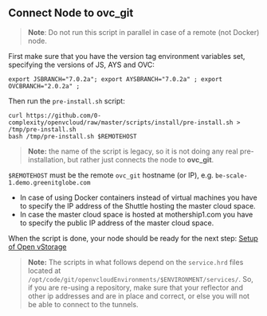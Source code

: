 ## Connect Node to ovc_git

> **Note**: Do not run this script in parallel in case of a remote (not Docker) node.

First make sure that you have the version tag environment variables set, specifying the versions of JS, AYS and OVC:

```
export JSBRANCH="7.0.2a"; export AYSBRANCH="7.0.2a" ; export OVCBRANCH="2.0.2a" ;
```

Then run the `pre-install.sh` script:

```
curl https://github.com/0-complexity/openvcloud/raw/master/scripts/install/pre-install.sh > /tmp/pre-install.sh
bash /tmp/pre-install.sh $REMOTEHOST
```

> **Note:** the name of the script is legacy, so it is not doing any real pre-installation, but rather just connects the node to **ovc_git**.

`$REMOTEHOST` must be the remote `ovc_git` hostname (or IP), e.g. `be-scale-1.demo.greenitglobe.com`

- In case of using Docker containers instead of virtual machines you have to specify the IP address of the Shuttle hosting the master cloud space.
- In case the master cloud space is hosted at mothership1.com you have to specify the public IP address of the master cloud space.

When the script is done, your node should be ready for the next step: [Setup of Open vStorage](4-SetupOfOVS.md)

> **Note:** The scripts in what follows depend on the `service.hrd` files located at ```/opt/code/git/openvcloudEnvironments/$ENVIRONMENT/services/```. So, if you are re-using a repository, make sure that your reflector and other ip addresses and are in place and correct, or else you will not be able to connect to the tunnels.

